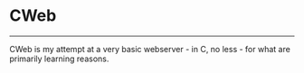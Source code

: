 # CWeb #
---

CWeb is my attempt at a very basic webserver - in C, no less - for what are primarily learning reasons.
